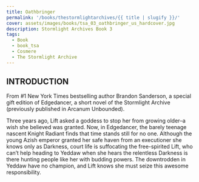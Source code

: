 ```yaml
---
title: Oathbringer
permalink: '/books/thestormlightarchives/{{ title | slugify }}/'
cover: assets/images/books/tsa_03_oathbringer_us_hardcover.jpg
description: Stormlight Archives Book 3
tags:
  - Book
  - book_tsa
  - Cosmere
  - The Stormlight Archive
---
```


## INTRODUCTION

From #1 New York Times bestselling author Brandon Sanderson, a special gift edition of Edgedancer, a short novel of the Stormlight Archive (previously published in Arcanum Unbounded).

Three years ago, Lift asked a goddess to stop her from growing older–a wish she believed was granted. Now, in Edgedancer, the barely teenage nascent Knight Radiant finds that time stands still for no one. Although the young Azish emperor granted her safe haven from an executioner she knows only as Darkness, court life is suffocating the free-spirited Lift, who can’t help heading to Yeddaw when she hears the relentless Darkness is there hunting people like her with budding powers. The downtrodden in Yeddaw have no champion, and Lift knows she must seize this awesome responsibility.
